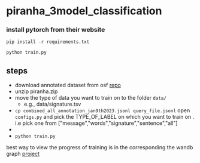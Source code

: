 # piranha_3model_classification

### install pytorch from their website

`pip install -r requirements.txt`

`python train.py`

## steps

- download annotated dataset from osf [repo]( https://osf.io/3rcu4/?view_only=2800ce01e12645a48bbeae53cc2fb201) 
- unzip piranha.zip
- move the type of data you want to train on to the folder `data/`
  - e.g., data/signature.tsv
- `cp combined_all_annotation_jan9th2023.jsonl query_file.jsonl`
open `configs.py` and pick the TYPE_OF_LABEL on which you want to train on . i.e pick one from ["message","words","signature","sentence","all"]
- 
- `python train.py`

 
best way to view the progress of training is in the corresponding the wandb graph [project](https://wandb.ai/nazgul588/training_3model_piranha?workspace=user-nazgul588)

